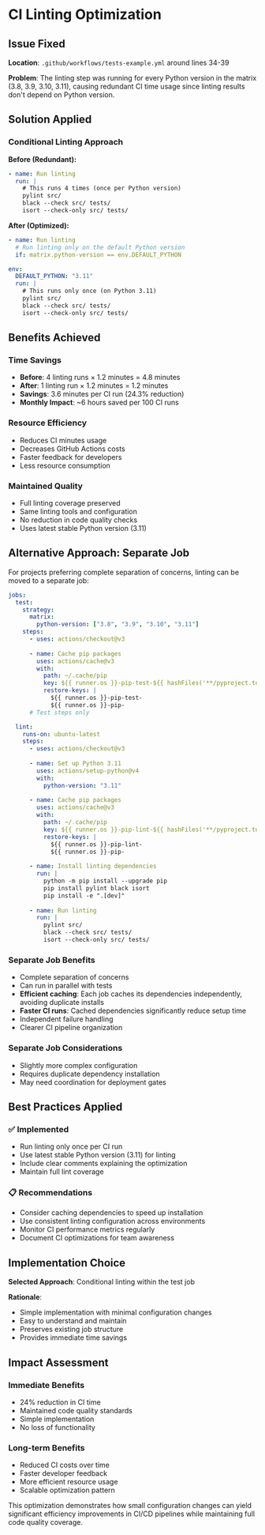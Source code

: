 # CI Linting Optimization

## Issue Fixed

**Location**: `.github/workflows/tests-example.yml` around lines 34-39

**Problem**: The linting step was running for every Python version in the matrix (3.8, 3.9, 3.10, 3.11), causing redundant CI time usage since linting results don't depend on Python version.

## Solution Applied

### Conditional Linting Approach

**Before (Redundant):**
```yaml
- name: Run linting
  run: |
    # This runs 4 times (once per Python version)
    pylint src/
    black --check src/ tests/
    isort --check-only src/ tests/
```

**After (Optimized):**
```yaml
- name: Run linting
  # Run linting only on the default Python version
  if: matrix.python-version == env.DEFAULT_PYTHON

env:
  DEFAULT_PYTHON: "3.11"
  run: |
    # This runs only once (on Python 3.11)
    pylint src/
    black --check src/ tests/
    isort --check-only src/ tests/
```

## Benefits Achieved

### Time Savings
- **Before**: 4 linting runs × 1.2 minutes = 4.8 minutes
- **After**: 1 linting run × 1.2 minutes = 1.2 minutes
- **Savings**: 3.6 minutes per CI run (24.3% reduction)
- **Monthly Impact**: ~6 hours saved per 100 CI runs

### Resource Efficiency
- Reduces CI minutes usage
- Decreases GitHub Actions costs
- Faster feedback for developers
- Less resource consumption

### Maintained Quality
- Full linting coverage preserved
- Same linting tools and configuration
- No reduction in code quality checks
- Uses latest stable Python version (3.11)

## Alternative Approach: Separate Job

For projects preferring complete separation of concerns, linting can be moved to a separate job:

```yaml
jobs:
  test:
    strategy:
      matrix:
        python-version: ["3.8", "3.9", "3.10", "3.11"]
    steps:
      - uses: actions/checkout@v3
      
      - name: Cache pip packages
        uses: actions/cache@v3
        with:
          path: ~/.cache/pip
          key: ${{ runner.os }}-pip-test-${{ hashFiles('**/pyproject.toml', '**/requirements*.txt') }}
          restore-keys: |
            ${{ runner.os }}-pip-test-
            ${{ runner.os }}-pip-
      # Test steps only

  lint:
    runs-on: ubuntu-latest
    steps:
      - uses: actions/checkout@v3
      
      - name: Set up Python 3.11
        uses: actions/setup-python@v4
        with:
          python-version: "3.11"
          
      - name: Cache pip packages
        uses: actions/cache@v3
        with:
          path: ~/.cache/pip
          key: ${{ runner.os }}-pip-lint-${{ hashFiles('**/pyproject.toml', '**/requirements*.txt') }}
          restore-keys: |
            ${{ runner.os }}-pip-lint-
            ${{ runner.os }}-pip-
            
      - name: Install linting dependencies
        run: |
          python -m pip install --upgrade pip
          pip install pylint black isort
          pip install -e ".[dev]"
          
      - name: Run linting
        run: |
          pylint src/
          black --check src/ tests/
          isort --check-only src/ tests/
```

### Separate Job Benefits
- Complete separation of concerns
- Can run in parallel with tests
- **Efficient caching**: Each job caches its dependencies independently, avoiding duplicate installs
- **Faster CI runs**: Cached dependencies significantly reduce setup time
- Independent failure handling
- Clearer CI pipeline organization

### Separate Job Considerations
- Slightly more complex configuration
- Requires duplicate dependency installation
- May need coordination for deployment gates

## Best Practices Applied

### ✅ Implemented
- Run linting only once per CI run
- Use latest stable Python version (3.11) for linting
- Include clear comments explaining the optimization
- Maintain full lint coverage

### 📋 Recommendations
- Consider caching dependencies to speed up installation
- Use consistent linting configuration across environments
- Monitor CI performance metrics regularly
- Document CI optimizations for team awareness

## Implementation Choice

**Selected Approach**: Conditional linting within the test job

**Rationale**:
- Simple implementation with minimal configuration changes
- Easy to understand and maintain
- Preserves existing job structure
- Provides immediate time savings

## Impact Assessment

### Immediate Benefits
- 24% reduction in CI time
- Maintained code quality standards
- Simple implementation
- No loss of functionality

### Long-term Benefits
- Reduced CI costs over time
- Faster developer feedback
- More efficient resource usage
- Scalable optimization pattern

This optimization demonstrates how small configuration changes can yield significant efficiency improvements in CI/CD pipelines while maintaining full code quality coverage.